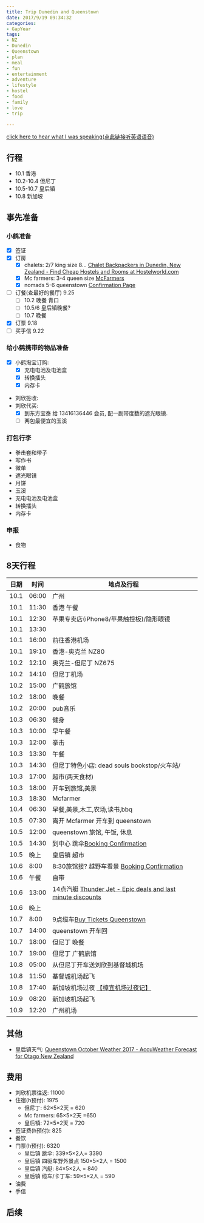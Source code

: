 ```yaml
---
title: Trip Dunedin and Queenstown
date: 2017/9/19 09:34:32
categories: 
- GapYear
tags:
- NZ
- Dunedin
- Queenstown 
- plan
- meal
- fun
- entertainment
- adventure
- lifestyle
- hostel
- food
- family
- love
- trip

---
```


[click here to hear what I was speaking(点此链接听英语语音)](https://www.lizhi.fm/2040956/2624871245400072198)

## 行程
- 10.1 香港
- 10.2-10.4 但尼丁
- 10.5-10.7 皇后镇
- 10.8 新加坡

## 事先准备
### 小鹤准备
- [x] 签证
- [x] 订房 
	- [x] chalets: 2/7 king size 8... [Chalet Backpackers in Dunedin, New Zealand - Find Cheap Hostels and Rooms at Hostelworld.com][1]
	- [x] Mc farmers: 3-4 queen size [McFarmers][2]
	- [x] nomads 5-6 queenstown [Confirmation Page][3]
- [ ] 订餐(查最好的餐厅) 9.25 
	+ [ ] 10.2 晚餐 青口
	+ [ ] 10.5/6 皇后镇晚餐?
	+ [ ] 10.7 晚餐
- [x] 订票 9.18
- [ ] 买手信 9.22
	 
### 给小鹤携带的物品准备
- [x] 小鹤淘宝订购:
	+ [x] 充电电池及电池盒
	+ [x] 转换插头
	+ [x] 内存卡
- 刘欣签收: 
- 刘欣代买: 
	+ [x] 到东方宝泰 给 13416136446 会员, 配一副带度数的遮光眼镜. 
	+ [ ] 两包最便宜的玉溪
### 打包行李
- 拳击套和带子
- 写作书
- 微单
- 遮光眼镜
- 月饼
- 玉溪
- 充电电池及电池盒
- 转换插头
- 内存卡   
### 申报
- 食物


## 8天行程

日期|时间|地点及行程
---|---|---
10.1|06:00|广州
10.1|11:30|香港 午餐
10.1|12:30|苹果专卖店(iPhone8/苹果触控板)/隐形眼镜
10.1|13:30|
10.1|16:00|前往香港机场
10.1|19:10|香港-奥克兰 NZ80
10.2|12:10|奥克兰-但尼丁 NZ675
10.2|14:10|但尼丁机场
10.2|15:00|广鹤旅馆
10.2|18:00|晚餐
10.2|20:00|pub音乐
10.3|06:30|健身
10.3|10:00|早午餐
10.3|12:00|拳击
10.3|13:30|午餐
10.3|14:30|但尼丁特色小店: dead souls bookstop/火车站/
10.3|17:00|超市(两天食材)
10.3|18:00|开车到旅馆,美景
10.3|18:30|Mcfarmer
10.4|06:30|早餐,美景,木工,农场,读书,bbq
10.5|07:30|离开 Mcfarmer 开车到 queenstown
10.5|12:00|queenstown 旅馆, 午饭, 休息
10.5|14:30|到中心 跳伞[Booking Confirmation](https://www.bookme.co.nz/things-to-do/queenstown/paymentConfirmation/4187/9C9035A1C46EF49557FD45059EB0EA46.bookme-2/984193?result=0000030111372710008260cec0c4c193&userid=Bookme)
10.5|晚上|皇后镇 超市
10.6|8:00|8:30旅馆接? 越野车看景 [Booking Confirmation](https://www.bookme.co.nz/things-to-do/queenstown/paymentConfirmation/4040/0179FF7037CD65F103DCCBBD648C8378.bookme-2/984398?result=00000301113929720061a89039229b5f&userid=Bookme)
10.6|午餐|自带
10.6|13:00|14点汽艇 [Thunder Jet - Epic deals and last minute discounts](https://www.bookme.co.nz/things-to-do/queenstown/activity/thunder-jet/47)
10.6|晚上|
10.7|8:00|9点缆车[Buy Tickets Queenstown](https://www.skyline.co.nz/en/queenstown/buy-skyline-queenstown-tickets/#buy)
10.7|14:00|queenstown 开车回
10.7|18:00|但尼丁 晚餐
10.7|19:00|但尼丁 广鹤旅馆
10.8|05:00|从但尼丁开车送刘欣到基督城机场
10.8|11:50|基督城机场起飞
10.8|17:40|新加坡机场过夜 [【樟宜机场过夜记】](https://tw.bring-you.info/changi-airport)
10.9|08:20|新加坡机场起飞
10.9|12:20|广州机场

## 其他
- 皇后镇天气: [Queenstown October Weather 2017 - AccuWeather Forecast for Otago New Zealand](https://www.accuweather.com/en/nz/queenstown/249932/october-weather/249932)

## 费用

- 刘欣机票往返: 11000
- 住宿(h预付): 1975
	+ 但尼丁: 62×5×2天 = 620
	+ Mc farmers: 65×5×2天 =650
	+ 皇后镇: 72×5×2天 = 720
- 签证费(h预付): 825
- 餐饮
- 门票(h预付): 6320
	+ 皇后镇 跳伞: 339×5×2人= 3390
	+ 皇后镇 四驱车野外景点 150×5×2人 = 1500
	+ 皇后镇 汽艇: 84×5×2人 = 840
	+ 皇后镇 缆车/卡丁车: 59×5×2人 = 590
- 油费
- 手信

## 后续

[1]:	http://www.hostelworld.com/hosteldetails.php/Chalet-Backpackers/Dunedin/271539?gclid=EAIaIQobChMIv8_MvIGJ1gIVwQYqCh31iwcBEAAYASAAEgKUN_D_BwE&s_kwcid=AL!591!3!190334391036!b!!g!!&source=adwordsdynamic&network=g&creative=190334391036&adposition=1t1&uniqueclickID=8177150234244533855&sub_keyword=&sub_ad=b&sub_publisher=ADW&ef_id=WR6kpwAAAGRVenAT:20170903122544:s
[2]:	http://www.otago-peninsula.co.nz/accommodation/mcfarmers.html
[3]:	http://nomadsworld.com/index.php?option=com_procharter&view=booknowmessage&result=success&Itemid=569